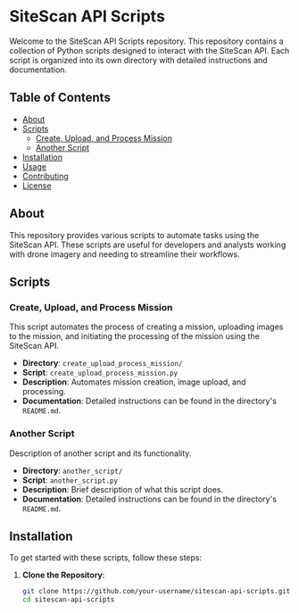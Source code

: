 # SiteScan API Scripts

Welcome to the SiteScan API Scripts repository. This repository contains a collection of Python scripts designed to interact with the SiteScan API. Each script is organized into its own directory with detailed instructions and documentation.

## Table of Contents

- [About](#about)
- [Scripts](#scripts)
  - [Create, Upload, and Process Mission](#create-upload-and-process-mission)
  - [Another Script](#another-script)
- [Installation](#installation)
- [Usage](#usage)
- [Contributing](#contributing)
- [License](#license)

## About

This repository provides various scripts to automate tasks using the SiteScan API. These scripts are useful for developers and analysts working with drone imagery and needing to streamline their workflows.

## Scripts

### Create, Upload, and Process Mission

This script automates the process of creating a mission, uploading images to the mission, and initiating the processing of the mission using the SiteScan API.

- **Directory**: `create_upload_process_mission/`
- **Script**: `create_upload_process_mission.py`
- **Description**: Automates mission creation, image upload, and processing.
- **Documentation**: Detailed instructions can be found in the directory's `README.md`.

### Another Script

Description of another script and its functionality.

- **Directory**: `another_script/`
- **Script**: `another_script.py`
- **Description**: Brief description of what this script does.
- **Documentation**: Detailed instructions can be found in the directory's `README.md`.

## Installation

To get started with these scripts, follow these steps:

1. **Clone the Repository**:
   ```bash
   git clone https://github.com/your-username/sitescan-api-scripts.git
   cd sitescan-api-scripts
